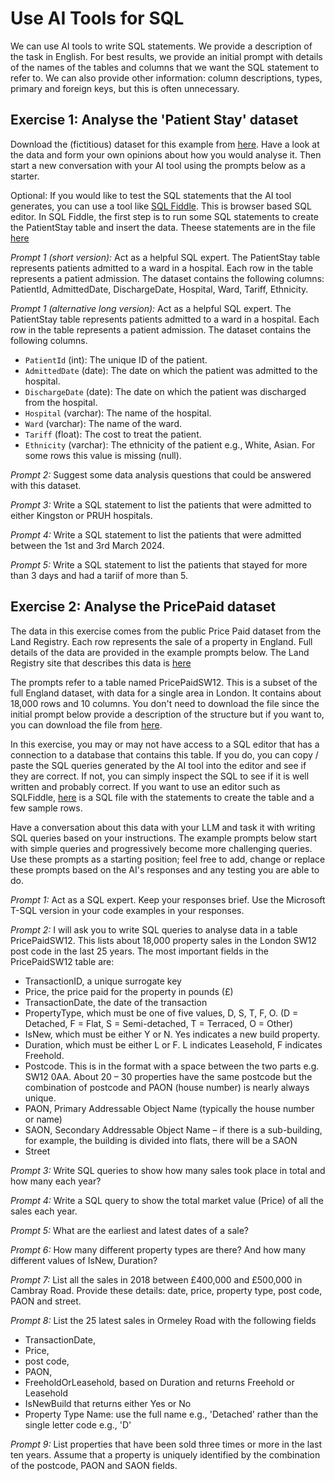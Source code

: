 # Use AI Tools for SQL

We can use AI tools to write SQL statements. We  provide a description of the task in English.  For best results, we provide an initial prompt with details of the names of the tables and columns that we want the SQL statement to refer to.  We can also provide other information: column descriptions, types, primary  and foreign keys, but this is often unnecessary.

## Exercise 1: Analyse the 'Patient Stay' dataset

Download the (fictitious) dataset for this example from [here](./Resources/PatientStay.csv). Have a look at the data and form your own opinions about how you would analyse it. Then start a new conversation with your AI tool using the prompts below as a starter.

Optional: If you would like to test the SQL statements that the AI tool generates, you can use a tool like [SQL Fiddle](https://sqlfiddle.com).  This is browser based SQL editor.  In SQL Fiddle, the first step is to run some SQL statements to create the PatientStay table and insert the data.  Theese statements are in the file [here](./Resources/Generate%20PatientStay%20table%20and%20data.sql)

_Prompt 1 (short version):_ Act as a helpful SQL expert. The PatientStay table represents patients admitted to a ward in a hospital. Each row in the table represents a patient admission.  The dataset contains the following columns: PatientId, AdmittedDate, DischargeDate, Hospital, Ward, Tariff, Ethnicity.

_Prompt 1 (alternative long version):_ Act as a helpful SQL expert. The PatientStay table represents patients admitted to a ward in a hospital. Each row in the table represents a patient admission.  The dataset contains the following columns.

- `PatientId` (int): The unique ID of the patient.
- `AdmittedDate` (date): The date on which the patient was admitted to the hospital.
- `DischargeDate` (date): The date on which the patient was discharged from the hospital.
- `Hospital` (varchar): The name of the hospital.
- `Ward` (varchar): The name of the ward.
- `Tariff` (float): The cost to treat the patient.
- `Ethnicity` (varchar): The ethnicity of the patient e.g., White, Asian. For some rows this value is missing (null).

_Prompt 2:_ Suggest some data analysis questions that could be answered with this dataset.

_Prompt 3:_ Write a SQL statement to list the patients that were admitted to either Kingston or PRUH hospitals.

_Prompt 4:_ Write a SQL statement to list the patients that were admitted between the 1st and 3rd March 2024.

_Prompt 5:_ Write a SQL statement to list the patients that stayed for more than 3 days and had a tariif of more than 5.

## Exercise 2: Analyse  the PricePaid dataset

The data in this exercise comes from the public Price Paid dataset from the Land Registry.  Each row represents the sale of a property in England.  Full details of the data are provided in the example prompts below.  The Land Registry site that describes this data is [here](https://www.gov.uk/government/statistical-data-sets/price-paid-data-downloads)

The prompts refer to a table named PricePaidSW12.  This is a subset of the full England dataset, with data for a single area in London.
It contains about 18,000 rows and 10 columns. You don't need to download the file since the initial prompt below provide a description of the structure but if you want to, you can download the file from [here](https://zomalextrainingstorage.blob.core.windows.net/datasets/misc/price_paid_sw12.csv).

In this exercise, you may or may not have access to a SQL editor that has a connection to a database that contains this table.  If you do, you can copy / paste the SQL queries generated by the AI tool into the editor and see if they are correct.  If not, you can simply inspect the SQL to see if it is well written and probably correct.  If you want to use an editor such as SQLFiddle, [here](./Resources/Generate%20PricePaidSW12%20table%20and%20sample%20data.sql) is a SQL file with the statements to create the table and a few sample rows.

Have a conversation about this data with your LLM and task it with writing SQL queries based on your instructions.  The example prompts below start with simple queries and progressively become more challenging queries.  Use these prompts as a starting position; feel free to add,  change or replace these prompts based on the AI's responses and any testing you are able to do.

_Prompt 1:_
Act as a  SQL expert. Keep your responses brief.  Use the Microsoft T-SQL version in your code examples in your responses.

_Prompt 2:_
I will ask you to write SQL queries to analyse data in a table PricePaidSW12.  This lists about 18,000 property sales in the London SW12 post code in the last 25 years.
The most important fields in the PricePaidSW12 table are:
* TransactionID, a unique surrogate key
* Price, the price paid for the property in pounds (£)
* TransactionDate, the date of the transaction
* PropertyType, which must be one of five values, D, S, T, F, O. (D = Detached, F = Flat, S = Semi-detached, T = Terraced, O = Other)
* IsNew, which must be either Y or N. Yes indicates a new build property.
* Duration, which must be either L or F. L indicates Leasehold, F indicates Freehold.
* Postcode. This is in the format with a space between the two parts e.g. SW12 0AA. About 20 – 30 properties have the same postcode but the combination of postcode and PAON (house number) is nearly always unique.
* PAON, Primary Addressable Object Name (typically the house number or name)
* SAON, Secondary Addressable Object Name – if there is a sub-building, for example, the building is divided into flats, there will be a SAON
* Street

_Prompt 3:_
Write SQL queries to show how many sales took place in total and how many each year? 

_Prompt 4:_
Write a SQL query to show the total market value (Price) of all the sales each year.

_Prompt 5:_
What are the earliest and latest dates of a sale?

_Prompt 6:_
How many different property types are there? And how many different values of IsNew,  Duration?

_Prompt 7:_
List all the sales in 2018 between £400,000 and £500,000 in Cambray Road. Provide these details: date, price, property type, post code, PAON and street.

_Prompt 8:_
List the 25 latest sales in Ormeley Road with the following fields
* TransactionDate, 
* Price, 
* post code, 
* PAON, 
* FreeholdOrLeasehold, based on Duration and returns Freehold or Leasehold
* IsNewBuild that returns either Yes or No
* Property Type Name: use the full name e.g., 'Detached' rather than the single letter code e.g., 'D'


_Prompt 9:_
List properties that have been sold three times or more in the last ten years. Assume that a property is uniquely identified by the combination of the postcode, PAON and SAON fields.


